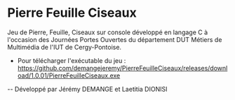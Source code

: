 # Pierre Feuille Ciseaux

Jeu de Pierre, Feuille, Ciseaux sur console développé en langage C à l'occasion des Journées Portes Ouvertes du département DUT Métiers de Multimédia de l'IUT de Cergy-Pontoise.

- Pour télécharger l'exécutable du jeu : https://github.com/demangejeremy/PierreFeuilleCiseaux/releases/download/1.0.01/PierreFeuilleCiseaux.exe

-- Développé par Jérémy DEMANGE et Laetitia DIONISI
